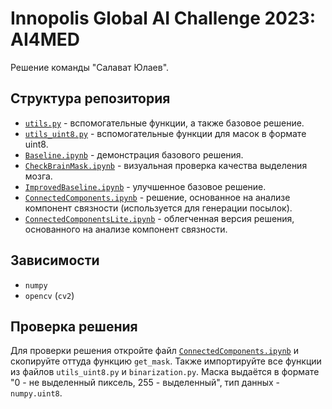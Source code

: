 # Innopolis Global AI Challenge 2023: AI4MED
Решение команды "Салават Юлаев".

## Структура репозитория

- [`utils.py`](./utils.py) - вспомогательные функции, а также базовое решение.
- [`utils_uint8.py`](./utils_uint8.py) - вспомогательные функции для масок в формате uint8.
- [`Baseline.ipynb`](./Baseline.ipynb) - демонстрация базового решения.
- [`CheckBrainMask.ipynb`](./CheckBrainMask.ipynb) - визуальная проверка качества выделения мозга.
- [`ImprovedBaseline.ipynb`](./ImprovedBaseline.ipynb) - улучшенное базовое решение.
- [`ConnectedComponents.ipynb`](./ConnectedComponents.ipynb) - решение, основанное на анализе компонент связности (используется для генерации посылок).
- [`ConnectedComponentsLite.ipynb`](./ConnectedComponentsLite.ipynb) - облегченная версия решения, основанного на анализе компонент связности.

## Зависимости

- `numpy`
- `opencv` (`cv2`)

## Проверка решения

Для проверки решения откройте файл [`ConnectedComponents.ipynb`](./ConnectedComponents.ipynb) и скопируйте оттуда функцию `get_mask`. Также импортируйте все функции из файлов `utils_uint8.py` и `binarization.py`. Маска выдаётся в формате "0 - не выделенный пиксель, 255 - выделенный", тип данных - `numpy.uint8`.